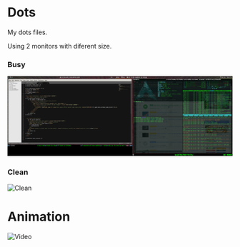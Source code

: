 # Dots
My dots files.

Using 2 monitors with diferent size.

### Busy

![Busy](./busy.png)

### Clean
![Clean](./clean.png)


# Animation 

![Video](./anim.gif)